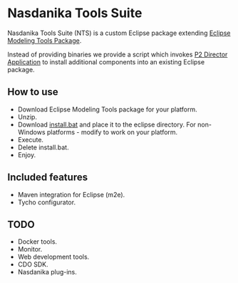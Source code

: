 # Nasdanika Tools Suite

Nasdanika Tools Suite (NTS) is a custom Eclipse package extending [Eclipse Modeling Tools Package](https://www.eclipse.org/downloads/packages/eclipse-modeling-tools/oxygen3a).

Instead of providing binaries we provide a script which invokes [P2 Director Application](http://help.eclipse.org/kepler/index.jsp?topic=/org.eclipse.platform.doc.isv/guide/p2_director.html) to install additional components into an existing Eclipse package.

## How to use

* Download Eclipse Modeling Tools package for your platform.
* Unzip.
* Download [install.bat](https://raw.githubusercontent.com/Nasdanika/nasdanika-tools-suite/master/install.bat) and place it to the eclipse directory. For non-Windows platforms - modify to work on your platform.
* Execute.
* Delete install.bat.
* Enjoy.

## Included features

* Maven integration for Eclipse (m2e).
* Tycho configurator.

## TODO

* Docker tools.
* Monitor.
* Web development tools.
* CDO SDK.
* Nasdanika plug-ins.
